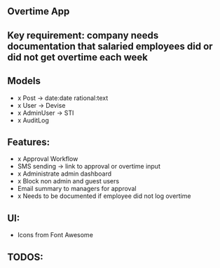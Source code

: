 ## Overtime App

## Key requirement: company needs documentation that salaried employees did or did not get overtime each week

## Models
- x Post -> date:date rational:text
- x User -> Devise
- x AdminUser -> STI
- x AuditLog

## Features:
- x Approval Workflow
- SMS sending -> link to approval or overtime input
- x Administrate admin dashboard
- x Block non admin and guest users
- Email summary to managers for approval
- x Needs to be documented if employee did not log overtime

## UI:
- Icons from Font Awesome

## TODOS:

